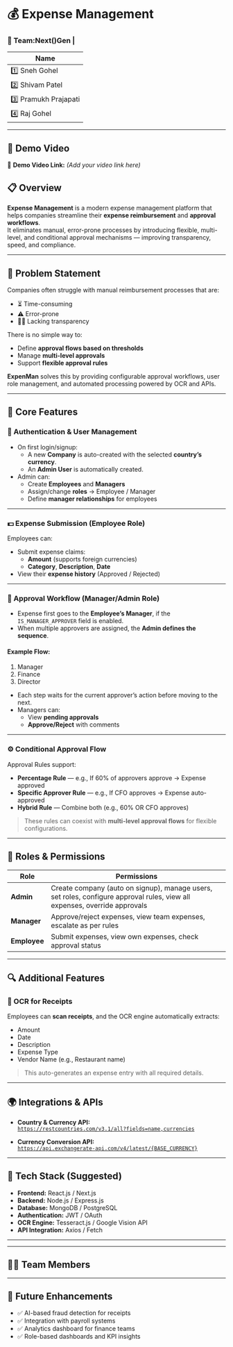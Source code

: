 # 💰 Expense Management

### 🚀 Team:Next()Gen | 

| Name |
|------|
| 1️⃣ Sneh Gohel
| 2️⃣ Shivam Patel 
| 3️⃣ Pramukh Prajapati 
| 4️⃣ Raj Gohel 

---

## 🧪 Demo Video

🎥 **Demo Video Link:** *(Add your video link here)*

## 📋 Overview

**Expense Management** is a modern expense management platform that helps companies streamline their **expense reimbursement** and **approval workflows**.  
It eliminates manual, error-prone processes by introducing flexible, multi-level, and conditional approval mechanisms — improving transparency, speed, and compliance.

---

## 🧠 Problem Statement

Companies often struggle with manual reimbursement processes that are:
- ⏳ Time-consuming  
- ⚠️ Error-prone  
- 🕵️‍♂️ Lacking transparency  

There is no simple way to:
- Define **approval flows based on thresholds**
- Manage **multi-level approvals**
- Support **flexible approval rules**

**ExpenMan** solves this by providing configurable approval workflows, user role management, and automated processing powered by OCR and APIs.

---

## 🔑 Core Features

### 🧾 Authentication & User Management

- On first login/signup:
  - A new **Company** is auto-created with the selected **country’s currency**.
  - An **Admin User** is automatically created.
- Admin can:
  - Create **Employees** and **Managers**
  - Assign/change **roles** → Employee / Manager
  - Define **manager relationships** for employees

---

### 💵 Expense Submission (Employee Role)

Employees can:
- Submit expense claims:
  - **Amount** (supports foreign currencies)
  - **Category**, **Description**, **Date**
- View their **expense history** (Approved / Rejected)

---

### 🧩 Approval Workflow (Manager/Admin Role)

- Expense first goes to the **Employee’s Manager**, if the `IS_MANAGER_APPROVER` field is enabled.
- When multiple approvers are assigned, the **Admin defines the sequence**.

#### Example Flow:
1. Manager  
2. Finance  
3. Director  

- Each step waits for the current approver’s action before moving to the next.
- Managers can:
  - View **pending approvals**
  - **Approve/Reject** with comments

---

### ⚙️ Conditional Approval Flow

Approval Rules support:
- **Percentage Rule** — e.g., If 60% of approvers approve → Expense approved  
- **Specific Approver Rule** — e.g., If CFO approves → Expense auto-approved  
- **Hybrid Rule** — Combine both (e.g., 60% OR CFO approves)

> These rules can coexist with **multi-level approval flows** for flexible configurations.

---

## 👥 Roles & Permissions

| Role | Permissions |
|------|--------------|
| **Admin** | Create company (auto on signup), manage users, set roles, configure approval rules, view all expenses, override approvals |
| **Manager** | Approve/reject expenses, view team expenses, escalate as per rules |
| **Employee** | Submit expenses, view own expenses, check approval status |

---

## 🔍 Additional Features

### 🧾 OCR for Receipts
Employees can **scan receipts**, and the OCR engine automatically extracts:
- Amount  
- Date  
- Description  
- Expense Type  
- Vendor Name (e.g., Restaurant name)

> This auto-generates an expense entry with all required details.

---

## 🌍 Integrations & APIs

- **Country & Currency API:**  
  [`https://restcountries.com/v3.1/all?fields=name,currencies`](https://restcountries.com/v3.1/all?fields=name,currencies)

- **Currency Conversion API:**  
  [`https://api.exchangerate-api.com/v4/latest/{BASE_CURRENCY}`](https://api.exchangerate-api.com/v4/latest/{BASE_CURRENCY})

---

## 🧩 Tech Stack (Suggested)

- **Frontend:** React.js / Next.js  
- **Backend:** Node.js / Express.js  
- **Database:** MongoDB / PostgreSQL  
- **Authentication:** JWT / OAuth  
- **OCR Engine:** Tesseract.js / Google Vision API  
- **API Integration:** Axios / Fetch  

---


---

## 👨‍💻 Team Members


---

## 🧭 Future Enhancements

- ✅ AI-based fraud detection for receipts  
- ✅ Integration with payroll systems  
- ✅ Analytics dashboard for finance teams  
- ✅ Role-based dashboards and KPI insights  



